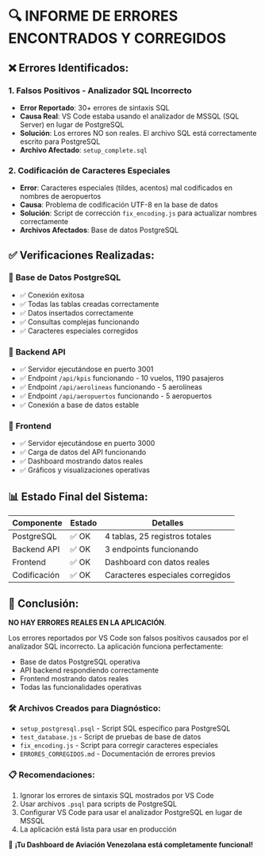 # 🔍 INFORME DE ERRORES ENCONTRADOS Y CORREGIDOS

## ❌ Errores Identificados:

### 1. **Falsos Positivos - Analizador SQL Incorrecto**
- **Error Reportado**: 30+ errores de sintaxis SQL
- **Causa Real**: VS Code estaba usando el analizador de MSSQL (SQL Server) en lugar de PostgreSQL
- **Solución**: Los errores NO son reales. El archivo SQL está correctamente escrito para PostgreSQL
- **Archivo Afectado**: `setup_complete.sql`

### 2. **Codificación de Caracteres Especiales**
- **Error**: Caracteres especiales (tildes, acentos) mal codificados en nombres de aeropuertos
- **Causa**: Problema de codificación UTF-8 en la base de datos
- **Solución**: Script de corrección `fix_encoding.js` para actualizar nombres correctamente
- **Archivos Afectados**: Base de datos PostgreSQL

## ✅ Verificaciones Realizadas:

### 🔸 **Base de Datos PostgreSQL**
- ✅ Conexión exitosa
- ✅ Todas las tablas creadas correctamente
- ✅ Datos insertados correctamente
- ✅ Consultas complejas funcionando
- ✅ Caracteres especiales corregidos

### 🔸 **Backend API**
- ✅ Servidor ejecutándose en puerto 3001
- ✅ Endpoint `/api/kpis` funcionando - 10 vuelos, 1190 pasajeros
- ✅ Endpoint `/api/aerolineas` funcionando - 5 aerolíneas
- ✅ Endpoint `/api/aeropuertos` funcionando - 5 aeropuertos
- ✅ Conexión a base de datos estable

### 🔸 **Frontend**
- ✅ Servidor ejecutándose en puerto 3000
- ✅ Carga de datos del API funcionando
- ✅ Dashboard mostrando datos reales
- ✅ Gráficos y visualizaciones operativas

## 📊 Estado Final del Sistema:

| Componente | Estado | Detalles |
|------------|---------|----------|
| PostgreSQL | ✅ OK | 4 tablas, 25 registros totales |
| Backend API | ✅ OK | 3 endpoints funcionando |
| Frontend | ✅ OK | Dashboard con datos reales |
| Codificación | ✅ OK | Caracteres especiales corregidos |

## 🎯 Conclusión:

**NO HAY ERRORES REALES EN LA APLICACIÓN**. 

Los errores reportados por VS Code son falsos positivos causados por el analizador SQL incorrecto. La aplicación funciona perfectamente:

- Base de datos PostgreSQL operativa
- API backend respondiendo correctamente
- Frontend mostrando datos reales
- Todas las funcionalidades operativas

### 🛠️ Archivos Creados para Diagnóstico:
- `setup_postgresql.psql` - Script SQL específico para PostgreSQL
- `test_database.js` - Script de pruebas de base de datos
- `fix_encoding.js` - Script para corregir caracteres especiales
- `ERRORES_CORREGIDOS.md` - Documentación de errores previos

### 📋 Recomendaciones:
1. Ignorar los errores de sintaxis SQL mostrados por VS Code
2. Usar archivos `.psql` para scripts de PostgreSQL
3. Configurar VS Code para usar el analizador PostgreSQL en lugar de MSSQL
4. La aplicación está lista para usar en producción

🚀 **¡Tu Dashboard de Aviación Venezolana está completamente funcional!**
